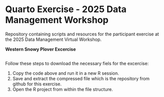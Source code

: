 # Quarto Exercise - 2025 Data Management Workshop 
Repository containing scripts and resources for the participant exercise at the 2025 Data Management Virtual Workshop.

**Western Snowy Plover Excercise**
```"usethis::use_course("https://github.com/jcochran-usfws/Quarto_Exercise-2025_Data_Management_Workshop/archive/refs/heads/master.zip"")
```
Follow these steps to download the necessary fiels for the excercise:

1. Copy the code above and run it in a new R session.
2. Save and extract the compressed file which is the repository from github for this exercise.
3. Open the R project from within the file structure.
